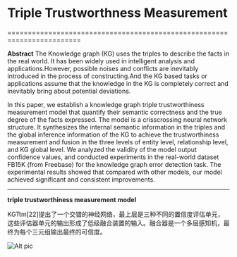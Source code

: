 # Triple Trustworthness Measurement
========================================================================

**Abstract**
The Knowledge graph (KG) uses the triples to describe the facts in the real world. It has been widely used in intelligent analysis and applications.However, possible noises and conflicts are inevitably introduced in the process of constructing.And the KG based tasks or applications assume that the knowledge in the KG is completely correct and inevitably bring about potential deviations.

In this paper, we establish a knowledge graph triple trustworthiness measurement model that quantify their semantic correctness and
the true degree of the facts expressed. The model is a crisscrossing neural network structure. It synthesizes the internal semantic
information in the triples and the global inference information of
the KG to achieve the trustworthiness measurement and fusion in
the three levels of entity level, relationship level, and KG global
level. We analyzed the validity of the model output confidence values, and conducted experiments in the real-world dataset FB15K
(from Freebase) for the knowledge graph error detection task. The
experimental results showed that compared with other models, our
model achieved significant and consistent improvements.


--------------------------------------------------------------------

**triple trustworthiness measurement model**

KGTtm[22]提出了一个交错的神经网络，最上层是三种不同的置信度评估单元，这些评估器单元的输出形成了低级融合装置的输入。融合器是一个多层感知机，最终为每个三元组输出最终的可信度。	


![Alt pic](https://github.com/tmdtimi/repo_pic/blob/master/Triple%20Trustworthiness%20Measurement%20for%20Knowledge%20Graph/QQ%E6%88%AA%E5%9B%BE20210505123949.png)





